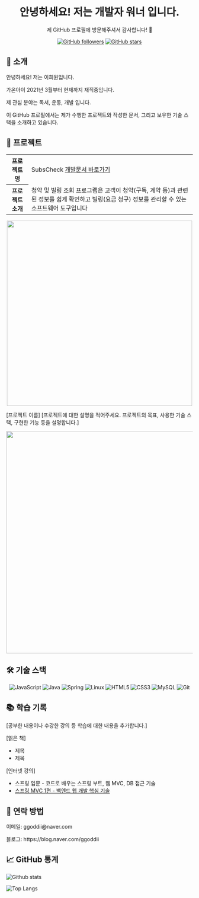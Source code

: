 <div align="center">
  <h1>안녕하세요! 저는 개발자 워너 입니다.</h1>
  <p>제 GitHub 프로필에 방문해주셔서 감사합니다! 🎉</p>
</div>
<p align="center">
  <a href="https://github.com/leeheeweon"><img alt="GitHub followers" src="https://img.shields.io/github/followers/leeheeweon?label=Follow&style=social"></a>
  <a href="https://github.com/leeheeweon"><img alt="GitHub stars" src="https://img.shields.io/github/stars/leeheeweon?label=Stars&style=social"></a>
</p>
<h2>👋 소개</h2>
<p>안녕하세요! 저는 이희원입니다.</p> 
<p>가온아이 2021년 3월부터 현재까지 재직중입니다.</p> 
<p>제 관심 분야는 독서, 운동, 개발 입니다.</p> 
<p>이 GitHub 프로필에서는 제가 수행한 프로젝트와 작성한 문서, 그리고 보유한 기술 스택을 소개하고 있습니다.</p>

<h2>🚀 프로젝트</h2>
<table>
  <tr>
    <th>프로젝트명</th>
    <td>SubsCheck  <a href="https://subscheck.notion.site/SubsCheck-fc47a10b84b8474086ed113dc128167b?pvs=4">개발문서 바로가기</a></td>
  </tr>
  <tr>
    <th>프로젝트 소개</th>
    <td>청약 및 빌링 조회 프로그램은 고객이 청약(구독, 계약 등)과 관련된 정보를 쉽게 확인하고 빌링(요금 청구) 정보를 관리할 수 있는 소프트웨어 도구입니다</td>
  </tr>
</table>
<p align="center">
  <img src ="https://github.com/leeheeweon/leeheeweon/assets/81005061/089ab670-f726-4e1f-87f1-6a4f3f47ec34" width="500">
</p>

[프로젝트 이름]
[프로젝트에 대한 설명을 적어주세요. 프로젝트의 목표, 사용한 기술 스택, 구현한 기능 등을 설명합니다.]

<p align="center">
  <img src="[프로젝트 스크린샷 또는 데모 링크]" width="600" />
</p>
<h2>🛠️ 기술 스택</h2>
<p align="center">
<img alt="JavaScript" src="https://img.shields.io/badge/-JavaScript-F7DF1E?style=flat-square&logo=javascript&logoColor=black">
<img src="https://img.shields.io/badge/Java-007396?style=flat-square&logo=Java&logoColor=white" alt="Java" />
<img src="https://img.shields.io/badge/Spring-6DB33F?style=flat-square&logo=Spring&logoColor=white" alt="Spring" />
<img src="https://img.shields.io/badge/Linux-FCC624?style=flat-square&logo=Linux&logoColor=black" alt="Linux" />
<img src="https://img.shields.io/badge/HTML5-E34F26?style=flat-square&logo=HTML5&logoColor=white" alt="HTML5" />
<img src="https://img.shields.io/badge/CSS3-1572B6?style=flat-square&logo=CSS3&logoColor=white" alt="CSS3" />
<img src="https://img.shields.io/badge/MySQL-4479A1?style=flat-square&logo=MySQL&logoColor=white" alt="MySQL" />
<img src="https://img.shields.io/badge/Git-F05032?style=flat-square&logo=Git&logoColor=white" alt="Git" />

<h2>📚 학습 기록</h2>
[공부한 내용이나 수강한 강의 등 학습에 대한 내용을 추가합니다.]

[읽은 책]
<ul>
  <li>제목</li>
  <li>제목</li>
</ul>


[인터넷 강의]
<ul>
  <li>스프링 입문 - 코드로 배우는 스프링 부트, 웹 MVC, DB 접근 기술</li>
  <li><a href="https://github.com/leeheeweon/leeheeweon/files/12913032/668328-326674-4731673.pdf">스프링 MVC 1편 - 백엔드 웹 개발 핵심 기술</a></li>
</ul>

<h2>🤝 연락 방법</h2>
<p>이메일: ggoddii@naver.com</p>
<p>블로그: https://blog.naver.com/ggoddii</p>

<h2>📈 GitHub 통계</h2>

![Github stats](https://github-readme-stats.vercel.app/api?username=leeheeweon&show_icons=true&theme=graywhite)

![Top Langs](https://github-readme-stats.vercel.app/api/top-langs/?username=leeheeweon&layout=compact&theme=graywhite)
